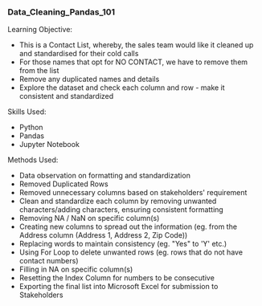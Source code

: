 ### Data_Cleaning_Pandas_101 ###

Learning Objective:

- This is a Contact List, whereby, the sales team would like it cleaned up and standardised for their cold calls
- For those names that opt for NO CONTACT, we have to remove them from the list
- Remove any duplicated names and details
- Explore the dataset and check each column and row - make it consistent and standardized


Skills Used:
- Python
- Pandas
- Jupyter Notebook


Methods Used:
- Data observation on formatting and standardization
- Removed Duplicated Rows
- Removed unnecessary columns based on stakeholders' requirement
- Clean and standardize each column by removing unwanted characters/adding characters, ensuring consistent formatting
- Removing NA / NaN on specific column(s)
- Creating new columns to spread out the information (eg. from the Address column (Address 1, Address 2, Zip Code))
- Replacing words to maintain consistency (eg. "Yes" to 'Y' etc.)
- Using For Loop to delete unwanted rows (eg. rows that do not have contact numbers)
- Filling in NA on specific column(s)
- Resetting the Index Column for numbers to be consecutive
- Exporting the final list into Microsoft Excel for submission to Stakeholders

